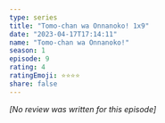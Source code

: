 ```yaml
---
type: series
title: "Tomo-chan wa Onnanoko! 1x9"
date: "2023-04-17T17:14:11"
name: "Tomo-chan wa Onnanoko!"
season: 1
episode: 9
rating: 4
ratingEmoji: ⭐️⭐️⭐️⭐️
share: false
---
```


_[No review was written for this episode]_
